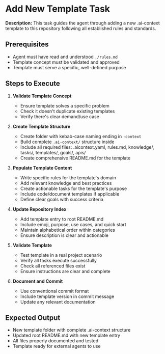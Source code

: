# Add New Template Task

**Description:**
This task guides the agent through adding a new .ai-context template to this repository following all established rules and standards.

## Prerequisites
- Agent must have read and understood `./rules.md` 
- Template concept must be validated and approved
- Template must serve a specific, well-defined purpose

## Steps to Execute

1. **Validate Template Concept**
   - Ensure template solves a specific problem
   - Check it doesn't duplicate existing templates
   - Verify there's clear demand/use case

2. **Create Template Structure**
   - Create folder with kebab-case naming ending in `-context`
   - Build complete `.ai-context/` structure inside
   - Include all required files: .aicontext.yaml, rules.md, knowledge/, tasks/, templates/, goals/, apis/
   - Create comprehensive README.md for the template

3. **Populate Template Content**
   - Write specific rules for the template's domain
   - Add relevant knowledge and best practices
   - Create actionable tasks for the template's purpose
   - Include code/document templates if applicable
   - Define clear goals with success criteria

4. **Update Repository Index**
   - Add template entry to root README.md
   - Include emoji, purpose, use cases, and quick start
   - Maintain alphabetical order within categories
   - Ensure description is clear and actionable

5. **Validate Template**
   - Test template in a real project scenario
   - Verify all tasks execute successfully
   - Check all referenced files exist
   - Ensure instructions are clear and complete

6. **Document and Commit**
   - Use conventional commit format
   - Include template version in commit message
   - Update any relevant documentation

## Expected Output
- New template folder with complete .ai-context structure
- Updated root README.md with new template entry
- All files properly documented and tested
- Template ready for external agents to use